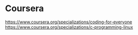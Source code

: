 # Coursera
https://www.coursera.org/specializations/coding-for-everyone https://www.coursera.org/specializations/c-programming-linux
